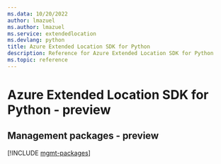 ```yaml
---
ms.data: 10/20/2022
author: lmazuel
ms.author: lmazuel
ms.service: extendedlocation
ms.devlang: python
title: Azure Extended Location SDK for Python
description: Reference for Azure Extended Location SDK for Python
ms.topic: reference
---
```

# Azure Extended Location SDK for Python - preview

## Management packages - preview
[!INCLUDE [mgmt-packages](extended-location-mgmt-index.md)]